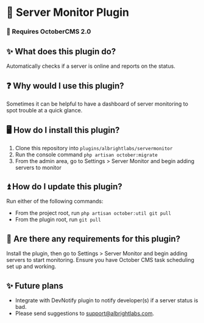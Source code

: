 # 🚀 Server Monitor Plugin

### 🚨 Requires OctoberCMS 2.0

## ✨ What does this plugin do?
Automatically checks if a server is online and reports on the status.

## ❓ Why would I use this plugin?
Sometimes it can be helpful to have a dashboard of server monitoring to spot trouble at a quick glance.

## 🖥️ How do I install this plugin?
1. Clone this repository into `plugins/albrightlabs/servermonitor`
2. Run the console command `php artisan october:migrate`
3. From the admin area, go to Settings > Server Monitor and begin adding servers to monitor

## ⏫ How do I update this plugin?
Run either of the following commands:
* From the project root, run `php artisan october:util git pull`
* From the plugin root, run `git pull`

## 🚨 Are there any requirements for this plugin?
Install the plugin, then go to Settings > Server Monitor and begin adding servers to start monitoring.
Ensure you have October CMS task scheduling set up and working.

## ✨ Future plans
* Integrate with DevNotify plugin to notify developer(s) if a server status is bad.
* Please send suggestions to support@albrightlabs.com.
